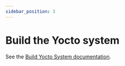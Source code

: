 ```yaml
---
sidebar_position: 3
---
```


# Build the Yocto system

See the [Build Yocto System documentation](https://github.com/radxa/mediatek-aiot-yocto-manifest/blob/main/README.md).
